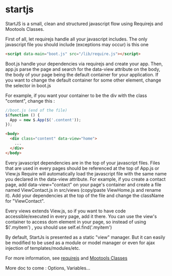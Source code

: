 startjs
=======

StartJS is a small, clean and structured javascript flow using Requirejs and Mootools Classes.

First of all, let requirejs handle all your javascript includes. The only javascript file you should include (exceptions may occur) is this one
```html
<script data-main="boot.js" src="/lib/require.js"></script>
```

Boot.js handle your dependencies via requirejs and create your app. Then, app.js parse the page and search for the data-view attribute on the body, the body of your page being the default container for your application.
If you want to change the default container for some other element, change the selector in boot.js

For example, if you want your container to be the div with the class "content", change this :

```javascript
//boot.js (end of the file)
$(function () {
  App = new $.App($('.content'));
});
```

```html
<body>
  <div class="content" data-view="home">
    ...
  </div>
</body>
```

Every javascript dependencies are in the top of your javascript files. Files that are used in every pages should be referenced at the top of App.js or View.js
Require will automatically load the javascript file with the same name you declared in the data-view attribute. For example, if you create a contact page, add data-view="contact" on your page's container and create a file named ViewContact.js in src/views (copy/paste ViewHome.js and rename it).
Add your dependencies at the top of the file and change the className for "ViewContact".

Every views extends View.js, so if you want to have code accessible/executed in every page, add it there.
You can use the view's container to access dom element in your page, so instead of using $('.myitem') , you should use self.el.find('.myitem')

By default, StartJs is presented as a static "view" manager. But it can easily be modified to be used as a module or model manager or even for ajax injection of templates/modules/etc.

For more information, see [requirejs](http://requirejs.org/) and [Mootools Classes](http://mootools.net/docs/core/Class/Class)


More doc to come : Options, Variables...






